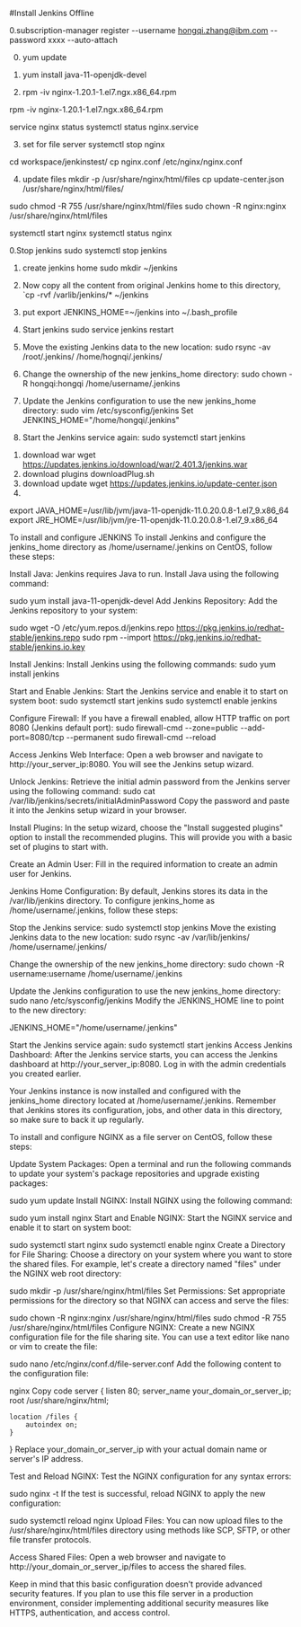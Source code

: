 #Install Jenkins Offline

0.subscription-manager register --username hongqi.zhang@ibm.com --password xxxx --auto-attach

0. yum update

1. yum install java-11-openjdk-devel

2. rpm -iv nginx-1.20.1-1.el7.ngx.x86_64.rpm

rpm -iv nginx-1.20.1-1.el7.ngx.x86_64.rpm
 
service nginx status
systemctl status nginx.service
   
3. set for file server
systemctl stop nginx

cd workspace/jenkinstest/
cp nginx.conf /etc/nginx/nginx.conf 
   
4. update files
 mkdir -p /usr/share/nginx/html/files
 cp update-center.json /usr/share/nginx/html/files/
  
  sudo chmod -R 755 /usr/share/nginx/html/files
  sudo chown -R nginx:nginx /usr/share/nginx/html/files
   
  systemctl start nginx
  systemctl status nginx



0.Stop jenkins
   sudo systemctl stop jenkins

1. create jenkins home
   sudo mkdir ~/jenkins
2. Now copy all the content from original Jenkins home to this directory,
  `cp -rvf /varlib/jenkins/* ~/jenkins

3. put export JENKINS_HOME=~/jenkins into ~/.bash_profile

4. Start jenkins sudo service jenkins restart

1. Move the existing Jenkins data to the new location:
  sudo rsync -av /root/.jenkins/ /home/hognqi/.jenkins/

2. Change the ownership of the new jenkins_home directory:
  sudo chown -R hongqi:hongqi /home/username/.jenkins

3. Update the Jenkins configuration to use the new jenkins_home directory:
  sudo vim /etc/sysconfig/jenkins 
  Set JENKINS_HOME="/home/hongqi/.jenkins"

4. Start the Jenkins service again:
  sudo systemctl start jenkins
1) download war
wget https://updates.jenkins.io/download/war/2.401.3/jenkins.war
2) download plugins
   downloadPlug.sh
3) download update
  wget https://updates.jenkins.io/update-center.json
4)
export JAVA_HOME=/usr/lib/jvm/java-11-openjdk-11.0.20.0.8-1.el7_9.x86_64
export JRE_HOME=/usr/lib/jvm/jre-11-openjdk-11.0.20.0.8-1.el7_9.x86_64

To install and configure JENKINS
To install Jenkins and configure the jenkins_home directory as /home/username/.jenkins on CentOS, follow these steps:

Install Java:
Jenkins requires Java to run. Install Java using the following command:

sudo yum install java-11-openjdk-devel
Add Jenkins Repository:
Add the Jenkins repository to your system:

sudo wget -O /etc/yum.repos.d/jenkins.repo https://pkg.jenkins.io/redhat-stable/jenkins.repo
sudo rpm --import https://pkg.jenkins.io/redhat-stable/jenkins.io.key

Install Jenkins:
Install Jenkins using the following commands:
sudo yum install jenkins

Start and Enable Jenkins:
Start the Jenkins service and enable it to start on system boot:
sudo systemctl start jenkins
sudo systemctl enable jenkins

Configure Firewall:
If you have a firewall enabled, allow HTTP traffic on port 8080 (Jenkins default port):
sudo firewall-cmd --zone=public --add-port=8080/tcp --permanent
sudo firewall-cmd --reload

Access Jenkins Web Interface:
Open a web browser and navigate to http://your_server_ip:8080. You will see the Jenkins setup wizard.

Unlock Jenkins:
Retrieve the initial admin password from the Jenkins server using the following command:
sudo cat /var/lib/jenkins/secrets/initialAdminPassword
Copy the password and paste it into the Jenkins setup wizard in your browser.

Install Plugins:
In the setup wizard, choose the "Install suggested plugins" option to install the recommended plugins. This will provide you with a basic set of plugins to start with.

Create an Admin User:
Fill in the required information to create an admin user for Jenkins.

Jenkins Home Configuration:
By default, Jenkins stores its data in the /var/lib/jenkins directory. To configure jenkins_home as /home/username/.jenkins, follow these steps:

Stop the Jenkins service:
sudo systemctl stop jenkins
Move the existing Jenkins data to the new location:
sudo rsync -av /var/lib/jenkins/ /home/username/.jenkins/

Change the ownership of the new jenkins_home directory:
sudo chown -R username:username /home/username/.jenkins

Update the Jenkins configuration to use the new jenkins_home directory:
sudo nano /etc/sysconfig/jenkins
Modify the JENKINS_HOME line to point to the new directory:

JENKINS_HOME="/home/username/.jenkins"

Start the Jenkins service again:
sudo systemctl start jenkins
Access Jenkins Dashboard:
After the Jenkins service starts, you can access the Jenkins dashboard at http://your_server_ip:8080. Log in with the admin credentials you created earlier.

Your Jenkins instance is now installed and configured with the jenkins_home directory located at /home/username/.jenkins. Remember that Jenkins stores its configuration, jobs, and other data in this directory, so make sure to back it up regularly.


To install and configure NGINX as a file server on CentOS, follow these steps:

Update System Packages:
Open a terminal and run the following commands to update your system's package repositories and upgrade existing packages:

sudo yum update
Install NGINX:
Install NGINX using the following command:

sudo yum install nginx
Start and Enable NGINX:
Start the NGINX service and enable it to start on system boot:

sudo systemctl start nginx
sudo systemctl enable nginx
Create a Directory for File Sharing:
Choose a directory on your system where you want to store the shared files. For example, let's create a directory named "files" under the NGINX web root directory:

sudo mkdir -p /usr/share/nginx/html/files
Set Permissions:
Set appropriate permissions for the directory so that NGINX can access and serve the files:

sudo chown -R nginx:nginx /usr/share/nginx/html/files
sudo chmod -R 755 /usr/share/nginx/html/files
Configure NGINX:
Create a new NGINX configuration file for the file sharing site. You can use a text editor like nano or vim to create the file:


sudo nano /etc/nginx/conf.d/file-server.conf
Add the following content to the configuration file:

nginx
Copy code
server {
    listen 80;
    server_name your_domain_or_server_ip;
    root /usr/share/nginx/html;

    location /files {
        autoindex on;
    }
}
Replace your_domain_or_server_ip with your actual domain name or server's IP address.

Test and Reload NGINX:
Test the NGINX configuration for any syntax errors:

sudo nginx -t
If the test is successful, reload NGINX to apply the new configuration:

sudo systemctl reload nginx
Upload Files:
You can now upload files to the /usr/share/nginx/html/files directory using methods like SCP, SFTP, or other file transfer protocols.

Access Shared Files:
Open a web browser and navigate to http://your_domain_or_server_ip/files to access the shared files.

Keep in mind that this basic configuration doesn't provide advanced security features. If you plan to use this file server in a production environment, consider implementing additional security measures like HTTPS, authentication, and access control.
